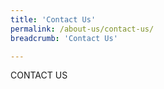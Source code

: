 ```yaml
---
title: 'Contact Us'
permalink: /about-us/contact-us/
breadcrumb: 'Contact Us'

---
```



CONTACT US
